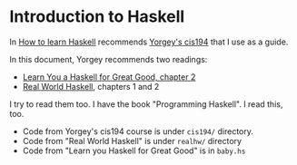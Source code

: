 # Introduction to Haskell

In [How to learn Haskell](https://github.com/bitemyapp/learnhaskell)
recommends [Yorgey's cis194](https://www.seas.upenn.edu/~cis194/spring13/lectures.html)
that I use as a guide.

In this document, Yorgey recommends two readings:
 
-   [Learn You a Haskell for Great Good, chapter 2](http://learnyouahaskell.com/starting-out)
-   [Real World Haskell](http://book.realworldhaskell.org/),
    chapters 1 and 2

I try to read them too. I have the book "Programming Haskell". I read this, too.

* Code from Yorgey's cis194 course is under `cis194/` directory.
* Code from "Real World Haskell" is under `realhw/` directory
* Code from "Learn you Haskell for Great Good" is in `baby.hs`
